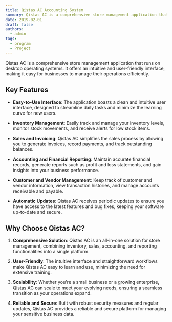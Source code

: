 ```yaml
---
title: Qistas AC Accounting System
summary: Qistas AC is a comprehensive store management application that runs on desktop operating systems. It offers an intuitive and user-friendly interface, making it easy for businesses to manage their operations efficiently.
date: 2019-02-01
draft: false
authors:
  - admin
tags:
  - program
  - Project
---
```

 


Qistas AC is a comprehensive store management application that runs on desktop operating systems. It offers an intuitive and user-friendly interface, making it easy for businesses to manage their operations efficiently.

## Key Features

- **Easy-to-Use Interface**: The application boasts a clean and intuitive user interface, designed to streamline daily tasks and minimize the learning curve for new users.

- **Inventory Management**: Easily track and manage your inventory levels, monitor stock movements, and receive alerts for low stock items.

- **Sales and Invoicing**: Qistas AC simplifies the sales process by allowing you to generate invoices, record payments, and track outstanding balances.

- **Accounting and Financial Reporting**: Maintain accurate financial records, generate reports such as profit and loss statements, and gain insights into your business performance.

- **Customer and Vendor Management**: Keep track of customer and vendor information, view transaction histories, and manage accounts receivable and payable.

- **Automatic Updates**: Qistas AC receives periodic updates to ensure you have access to the latest features and bug fixes, keeping your software up-to-date and secure.

## Why Choose Qistas AC?

1. **Comprehensive Solution**: Qistas AC is an all-in-one solution for store management, combining inventory, sales, accounting, and reporting functionalities into a single platform.

2. **User-Friendly**: The intuitive interface and straightforward workflows make Qistas AC easy to learn and use, minimizing the need for extensive training.

3. **Scalability**: Whether you're a small business or a growing enterprise, Qistas AC can scale to meet your evolving needs, ensuring a seamless transition as your operations expand.

4. **Reliable and Secure**: Built with robust security measures and regular updates, Qistas AC provides a reliable and secure platform for managing your sensitive business data.
